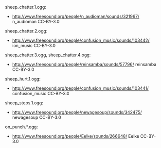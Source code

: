 
sheep_chatter.1.ogg:
- http://www.freesound.org/people/n_audioman/sounds/321967/ n_audioman CC-BY-3.0

sheep_chatter.2.ogg:
- http://www.freesound.org/people/confusion_music/sounds/103442/ ion_music CC-BY-3.0

sheep_chatter.3.ogg,
sheep_chatter.4.ogg:
- http://www.freesound.org/people/reinsamba/sounds/57796/ reinsamba CC-BY-3.0

sheep_hurt.1.ogg:
- http://www.freesound.org/people/confusion_music/sounds/103441/ confusion_music CC-BY-3.0

sheep_steps.1.ogg:
- http://www.freesound.org/people/newagesoup/sounds/342475/ newagesoup CC-BY-3.0

on_punch.*.ogg:
- http://www.freesound.org/people/Eelke/sounds/266648/ Eelke CC-BY-3.0
